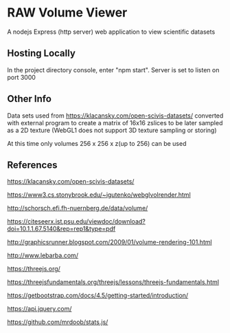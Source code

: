 # RAW Volume Viewer


A nodejs Express (http server) web application to view scientific datasets

## Hosting Locally

In the project directory console, enter "npm start".
Server is set to listen on port 3000

## Other Info

Data sets used from https://klacansky.com/open-scivis-datasets/ 
converted with external program to create a matrix of 16x16 zslices to be 
later sampled as a 2D texture (WebGL1 does not support 3D texture sampling or storing)

At this time only volumes 256 x 256 x z(up to 256) can be used

## References
https://klacansky.com/open-scivis-datasets/ 

https://www3.cs.stonybrook.edu/~igutenko/webglvolrender.html

http://schorsch.efi.fh-nuernberg.de/data/volume/

https://citeseerx.ist.psu.edu/viewdoc/download?doi=10.1.1.67.5140&rep=rep1&type=pdf

http://graphicsrunner.blogspot.com/2009/01/volume-rendering-101.html

http://www.lebarba.com/

https://threejs.org/

https://threejsfundamentals.org/threejs/lessons/threejs-fundamentals.html

https://getbootstrap.com/docs/4.5/getting-started/introduction/

https://api.jquery.com/

https://github.com/mrdoob/stats.js/


